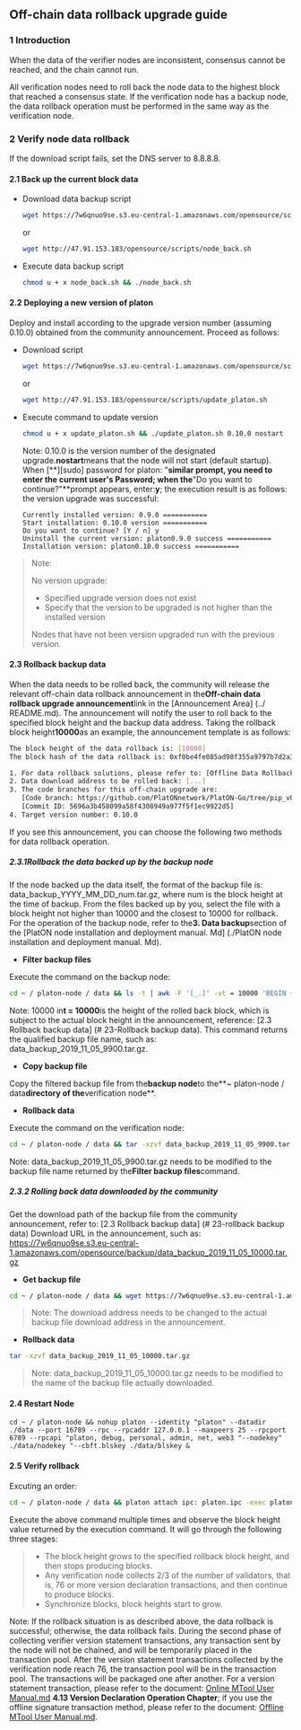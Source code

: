 ## Off-chain data rollback upgrade guide

### 1 Introduction

When the data of the verifier nodes are inconsistent, consensus cannot be reached, and the chain cannot run.

All verification nodes need to roll back the node data to the highest block that reached a consensus state. If the verification node has a backup node, the data rollback operation must be performed in the same way as the verification node.

### 2 Verify node data rollback

If the download script fails, set the DNS server to 8.8.8.8.

#### 2.1 Back up the current block data

- Download data backup script

  ```bash
  wget https://7w6qnuo9se.s3.eu-central-1.amazonaws.com/opensource/scripts/node_back.sh
  ```

  or

  ```bash
  wget http://47.91.153.183/opensource/scripts/node_back.sh
  ```

- Execute data backup script

  ```bash
  chmod u + x node_back.sh && ./node_back.sh
  ```

#### 2.2 Deploying a new version of platon

Deploy and install according to the upgrade version number (assuming 0.10.0) obtained from the community announcement. Proceed as follows:

- Download script

  ```bash
  wget https://7w6qnuo9se.s3.eu-central-1.amazonaws.com/opensource/scripts/update_platon.sh
  ```

  or

  ```bash
  wget http://47.91.153.183/opensource/scripts/update_platon.sh
  ```

- Execute command to update version

  ```bash
  chmod u + x update_platon.sh && ./update_platon.sh 0.10.0 nostart
  ```

  Note: 0.10.0 is the version number of the designated upgrade.**nostart**means that the node will not start (default startup). When [**][sudo] password for platon: "**similar prompt, you need to enter the current user's Password; when the**"Do you want to continue?"**prompt appears, enter:**y**; the execution result is as follows: the version upgrade was successful:

  ```
  Currently installed version: 0.9.0 ===========
  Start installation: 0.10.0 version ===========
  Do you want to continue? [Y / n] y
  Uninstall the current version: platon0.9.0 success ===========
  Installation version: platon0.10.0 success ===========
  ```

> Note:
>
> No version upgrade:
>
> - Specified upgrade version does not exist
> - Specify that the version to be upgraded is not higher than the installed version
>
> Nodes that have not been version upgraded run with the previous version.

#### 2.3 Rollback backup data

When the data needs to be rolled back, the community will release the relevant off-chain data rollback announcement in the**Off-chain data rollback upgrade announcement**link in the [Announcement Area] (../ README.md). The announcement will notify the user to roll back to the specified block height and the backup data address. Taking the rollback block height**10000**as an example, the announcement template is as follows:

```bash
The block height of the data rollback is: [10000]
The block hash of the data rollback is: 0xf0be4fe085ad98f355a9797b7d2a3927cc53f2e8354567f6142ab8b954572b3c

1. For data rollback solutions, please refer to: [Offline Data Rollback Upgrade Guide.md]
2. Data download address to be rolled back: [...]
3. The code branches for this off-chain upgrade are:
   [Code branch: https://github.com/PlatONnetwork/PlatON-Go/tree/pip_v0.7.2]
   [Commit ID: 5696a3b458099a58f4308949a977f5f1ec9922d5]
4. Target version number: 0.10.0
```

If you see this announcement, you can choose the following two methods for data rollback operation.

##### 2.3.1**Rollback the data backed up by the backup node**

If the node backed up the data itself, the format of the backup file is: data_backup_YYYY_MM_DD_num.tar.gz, where num is the block height at the time of backup. From the files backed up by you, select the file with a block height not higher than 10000 and the closest to 10000 for rollback. For the operation of the backup node, refer to the**3. Data backup**section of the [PlatON node installation and deployment manual. Md] (./PlatON node installation and deployment manual. Md).

- **Filter backup files**

Execute the command on the backup node:

```bash
cd ~ / platon-node / data && ls -t | awk -F '[_.]' -vt = 10000 'BEGIN {min = 65535} {d = t- $ 6; if (d> = 0 && min> d ) {min = d; minfile = $ 0;}} END {print minfile} '
```
Note: 10000 in**t = 10000**is the height of the rolled back block, which is subject to the actual block height in the announcement, reference: [2.3 Rollback backup data] (# 23-Rollback backup data). This command returns the qualified backup file name, such as: data_backup_2019_11_05_9900.tar.gz.

- **Copy backup file**

Copy the filtered backup file from the**backup node**to the**~ platon-node / data**directory of the**verification node**.

- **Rollback data**

Execute the command on the verification node:
```bash
cd ~ / platon-node / data && tar -xzvf data_backup_2019_11_05_9900.tar.gz
```

Note: data_backup_2019_11_05_9900.tar.gz needs to be modified to the backup file name returned by the**Filter backup files**command.

##### 2.3.2 Rolling back data downloaded by the community

Get the download path of the backup file from the community announcement, refer to: [2.3 Rollback backup data] (# 23-rollback backup data) Download URL in the announcement, such as: https://7w6qnuo9se.s3.eu-central-1.amazonaws.com/opensource/backup/data_backup_2019_11_05_10000.tar.gz

- **Get backup file**

```bash
cd ~ / platon-node / data && wget https://7w6qnuo9se.s3.eu-central-1.amazonaws.com/opensource/backup/data_backup_2019_11_05_10000.tar.gz
```

> Note: The download address needs to be changed to the actual backup file download address in the announcement.

- **Rollback data**

```bash
tar -xzvf data_backup_2019_11_05_10000.tar.gz
```

> Note: data_backup_2019_11_05_10000.tar.gz needs to be modified to the name of the backup file actually downloaded.

#### 2.4 Restart Node

```shell
cd ~ / platon-node && nohup platon --identity "platon" --datadir ./data --port 16789 --rpc --rpcaddr 127.0.0.1 --maxpeers 25 --rpcport 6789 --rpcapi "platon, debug, personal, admin, net, web3 "--nodekey" ./data/nodekey "--cbft.blskey ./data/blskey &
```

#### 2.5 Verify rollback

Excuting an order:

```bash
cd ~ / platon-node / data && platon attach ipc: platon.ipc -exec platon.blockNumber
```

Execute the above command multiple times and observe the block height value returned by the execution command. It will go through the following three stages:

> - The block height grows to the specified rollback block height, and then stops producing blocks.
> - Any verification node collects 2/3 of the number of validators, that is, 76 or more version declaration transactions, and then continue to produce blocks.
> - Synchronize blocks, block heights start to grow.

Note: If the rollback situation is as described above, the data rollback is successful; otherwise, the data rollback fails. During the second phase of collecting verifier version statement transactions, any transaction sent by the node will not be chained, and will be temporarily placed in the transaction pool. After the version statement transactions collected by the verification node reach 76, the transaction pool will be in the transaction pool. The transactions will be packaged one after another. For a version statement transaction, please refer to the document: [Online MTool User Manual.md](./Online-MTool-User-Manual.md)
**4.13 Version Declaration Operation Chapter**; if you use the offline signature transaction method, please refer to the document: [Offline MTool User Manual.md](./Offline-MTool-User-Manual.md).